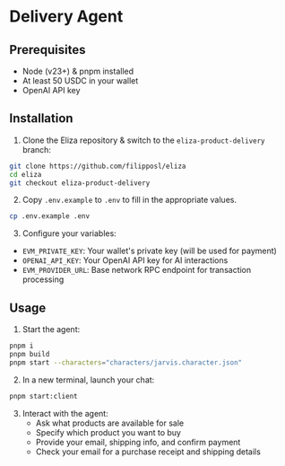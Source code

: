 # Delivery Agent

## Prerequisites

- Node (v23+) & pnpm installed
- At least 50 USDC in your wallet
- OpenAI API key

## Installation

1. Clone the Eliza repository & switch to the `eliza-product-delivery` branch:
```bash
git clone https://github.com/filipposl/eliza
cd eliza
git checkout eliza-product-delivery
```

2. Copy `.env.example` to `.env` to fill in the appropriate values.
```bash
cp .env.example .env
```

3. Configure your variables:

- `EVM_PRIVATE_KEY`: Your wallet's private key (will be used for payment)
- `OPENAI_API_KEY`: Your OpenAI API key for AI interactions
- `EVM_PROVIDER_URL`: Base network RPC endpoint for transaction processing

## Usage

1. Start the agent:
```bash
pnpm i
pnpm build
pnpm start --characters="characters/jarvis.character.json"
```
2. In a new terminal, launch your chat:

```bash
pnpm start:client
```

3. Interact with the agent:
   - Ask what products are available for sale
   - Specify which product you want to buy
   - Provide your email, shipping info, and confirm payment
   - Check your email for a purchase receipt and shipping details
